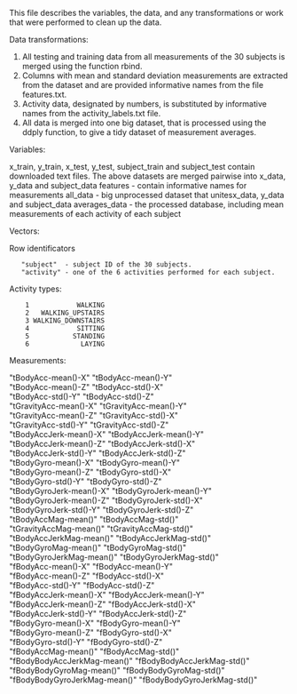 This file describes the variables, the data, and any transformations or work that were performed to clean up the data.

Data transformations:

1. All testing and training data from all measurements of the 30 subjects
  is merged using the function rbind.
2. Columns with mean and standard deviation measurements are extracted 
  from the dataset and are provided informative names from the file features.txt.
3. Activity data, designated by numbers, is substituted by informative names
  from the activity_labels.txt file.
4. All data is merged into one big dataset, that is processed using the ddply 
  function, to give a tidy dataset of measurement averages. 
  
Variables:
  
  x_train, y_train, x_test, y_test, subject_train and subject_test contain downloaded   text files.
  The above datasets are merged pairwise into x_data, y_data and subject_data
  features - contain informative names for measurements
  all_data - big unprocessed dataset that unitesx_data, y_data and subject_data
  averages_data - the processed database, including mean measurements of each activity   of each subject
  
Vectors:
  
  Row identificators
  
       "subject"  - subject ID of the 30 subjects.
       "activity" - one of the 6 activities performed for each subject.
        
  Activity types:
  
        1            WALKING
        2   WALKING_UPSTAIRS
        3 WALKING_DOWNSTAIRS
        4            SITTING
        5           STANDING
        6             LAYING        

Measurements:

 "tBodyAcc-mean()-X"           "tBodyAcc-mean()-Y"          
 "tBodyAcc-mean()-Z"           "tBodyAcc-std()-X"           
 "tBodyAcc-std()-Y"            "tBodyAcc-std()-Z"           
 "tGravityAcc-mean()-X"        "tGravityAcc-mean()-Y"       
 "tGravityAcc-mean()-Z"        "tGravityAcc-std()-X"        
 "tGravityAcc-std()-Y"         "tGravityAcc-std()-Z"        
 "tBodyAccJerk-mean()-X"       "tBodyAccJerk-mean()-Y"      
 "tBodyAccJerk-mean()-Z"       "tBodyAccJerk-std()-X"       
 "tBodyAccJerk-std()-Y"        "tBodyAccJerk-std()-Z"       
 "tBodyGyro-mean()-X"          "tBodyGyro-mean()-Y"         
 "tBodyGyro-mean()-Z"          "tBodyGyro-std()-X"          
 "tBodyGyro-std()-Y"           "tBodyGyro-std()-Z"          
 "tBodyGyroJerk-mean()-X"      "tBodyGyroJerk-mean()-Y"     
 "tBodyGyroJerk-mean()-Z"      "tBodyGyroJerk-std()-X"      
 "tBodyGyroJerk-std()-Y"       "tBodyGyroJerk-std()-Z"      
 "tBodyAccMag-mean()"          "tBodyAccMag-std()"          
 "tGravityAccMag-mean()"       "tGravityAccMag-std()"       
 "tBodyAccJerkMag-mean()"      "tBodyAccJerkMag-std()"      
 "tBodyGyroMag-mean()"         "tBodyGyroMag-std()"         
 "tBodyGyroJerkMag-mean()"     "tBodyGyroJerkMag-std()"     
 "fBodyAcc-mean()-X"           "fBodyAcc-mean()-Y"          
 "fBodyAcc-mean()-Z"           "fBodyAcc-std()-X"           
 "fBodyAcc-std()-Y"            "fBodyAcc-std()-Z"           
 "fBodyAccJerk-mean()-X"       "fBodyAccJerk-mean()-Y"      
 "fBodyAccJerk-mean()-Z"       "fBodyAccJerk-std()-X"       
 "fBodyAccJerk-std()-Y"        "fBodyAccJerk-std()-Z"       
 "fBodyGyro-mean()-X"          "fBodyGyro-mean()-Y"         
 "fBodyGyro-mean()-Z"          "fBodyGyro-std()-X"          
 "fBodyGyro-std()-Y"           "fBodyGyro-std()-Z"          
 "fBodyAccMag-mean()"          "fBodyAccMag-std()"          
 "fBodyBodyAccJerkMag-mean()"  "fBodyBodyAccJerkMag-std()"  
 "fBodyBodyGyroMag-mean()"     "fBodyBodyGyroMag-std()"     
 "fBodyBodyGyroJerkMag-mean()" "fBodyBodyGyroJerkMag-std()"
 
